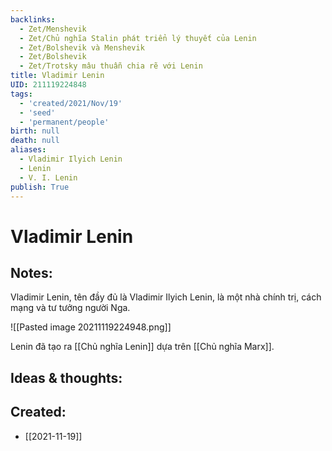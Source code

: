 ```yaml
---
backlinks:
  - Zet/Menshevik
  - Zet/Chủ nghĩa Stalin phát triển lý thuyết của Lenin
  - Zet/Bolshevik và Menshevik
  - Zet/Bolshevik
  - Zet/Trotsky mâu thuẫn chia rẽ với Lenin
title: Vladimir Lenin
UID: 211119224848
tags:
  - 'created/2021/Nov/19'
  - 'seed'
  - 'permanent/people'
birth: null
death: null
aliases:
  - Vladimir Ilyich Lenin
  - Lenin
  - V. I. Lenin
publish: True
---
```

# Vladimir Lenin

## Notes:
Vladimir Lenin, tên đầy đủ là Vladimir Ilyich Lenin, là một nhà chính trị, cách mạng và tư tưởng người Nga.

![[Pasted image 20211119224948.png]]

Lenin đã tạo ra [[Chủ nghĩa Lenin]] dựa trên [[Chủ nghĩa Marx]].

## Ideas & thoughts:

## Created:
- [[2021-11-19]]
